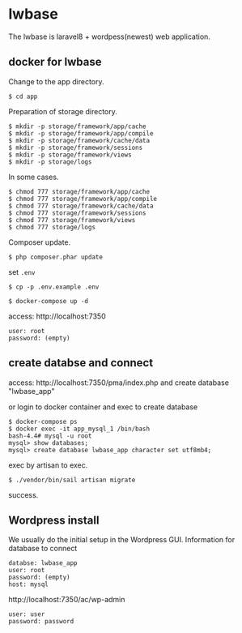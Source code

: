 # lwbase

The lwbase is laravel8 + wordpess(newest) web application.

## docker for lwbase

Change to the app directory.
```
$ cd app
```

Preparation of storage directory.
```
$ mkdir -p storage/framework/app/cache
$ mkdir -p storage/framework/app/compile
$ mkdir -p storage/framework/cache/data
$ mkdir -p storage/framework/sessions
$ mkdir -p storage/framework/views
$ mkdir -p storage/logs
```
In some cases.
```
$ chmod 777 storage/framework/app/cache
$ chmod 777 storage/framework/app/compile
$ chmod 777 storage/framework/cache/data
$ chmod 777 storage/framework/sessions
$ chmod 777 storage/framework/views
$ chmod 777 storage/logs
```
Composer update.
```
$ php composer.phar update
```
set `.env`
```
$ cp -p .env.example .env
```

```
$ docker-compose up -d
```
access: http://localhost:7350
```
user: root  
password: (empty)
```

## create databse and connect

access: http://localhost:7350/pma/index.php
and create database "lwbase_app"

or login to docker container and exec to create database
```
$ docker-compose ps
$ docker exec -it app_mysql_1 /bin/bash
bash-4.4# mysql -u root
mysql> show databases;
mysql> create database lwbase_app character set utf8mb4;
```

exec by artisan to exec.
```
$ ./vendor/bin/sail artisan migrate
````
success.

## Wordpress install

We usually do the initial setup in the Wordpress GUI.
Information for database to connect
```
databse: lwbase_app
user: root
password: (empty)
host: mysql
```

http://localhost:7350/ac/wp-admin
```
user: user
password: password
```
